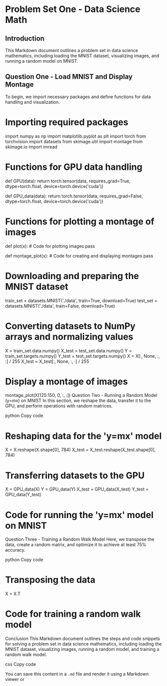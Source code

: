 # Problem Set One - Data Science Math

## Introduction
This Markdown document outlines a problem set in data science mathematics, including loading the MNIST dataset, visualizing images, and running a random model on MNIST.

## Question One - Load MNIST and Display Montage
To begin, we import necessary packages and define functions for data handling and visualization.

# Importing required packages
import numpy as np
import matplotlib.pyplot as plt
import torch
from torchvision import datasets
from skimage.util import montage
from skimage.io import imread

# Functions for GPU data handling
def GPU(data):
    return torch.tensor(data, requires_grad=True, dtype=torch.float, device=torch.device('cuda'))

def GPU_data(data):
    return torch.tensor(data, requires_grad=False, dtype=torch.float, device=torch.device('cuda'))

# Functions for plotting a montage of images
def plot(x):
    # Code for plotting images
    pass

def montage_plot(x):
    # Code for creating and displaying montages
    pass

# Downloading and preparing the MNIST dataset
train_set = datasets.MNIST('./data', train=True, download=True)
test_set = datasets.MNIST('./data', train=False, download=True)

# Converting datasets to NumPy arrays and normalizing values
X = train_set.data.numpy()
X_test = test_set.data.numpy()
Y = train_set.targets.numpy()
Y_test = test_set.targets.numpy()
X = X[:, None, :, :] / 255
X_test = X_test[:, None, :, :] / 255

# Display a montage of images
montage_plot(X[125:150, 0, :, :])
Question Two - Running a Random Model (y=mx) on MNIST
In this section, we reshape the data, transfer it to the GPU, and perform operations with random matrices.

python
Copy code
# Reshaping data for the 'y=mx' model
X = X.reshape(X.shape[0], 784)
X_test = X_test.reshape(X_test.shape[0], 784)

# Transferring datasets to the GPU
X = GPU_data(X)
Y = GPU_data(Y)
X_test = GPU_data(X_test)
Y_test = GPU_data(Y_test)

# Code for running the 'y=mx' model on MNIST
Question Three - Training a Random Walk Model
Here, we transpose the data, create a random matrix, and optimize it to achieve at least 75% accuracy.

python
Copy code
# Transposing the data
X = X.T

# Code for training a random walk model
Conclusion
This Markdown document outlines the steps and code snippets for solving a problem set in data science mathematics, including loading the MNIST dataset, visualizing images, running a random model, and training a random walk model.

css
Copy code

You can save this content in a `.md` file and render it using a Markdown viewer or 

